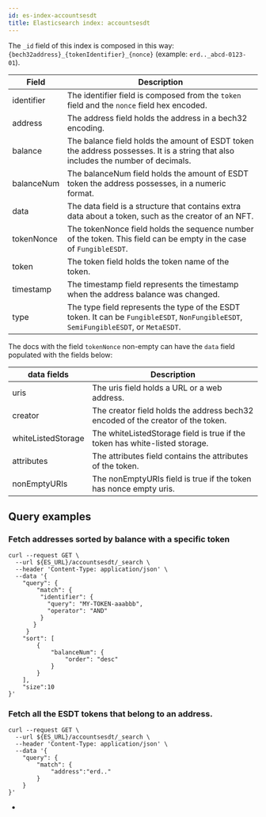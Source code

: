 ```yaml
---
id: es-index-accountsesdt
title: Elasticsearch index: accountsesdt
---
```


The `_id` field of this index is composed in this way: `{bech32address}_{tokenIdentifier}_{nonce}` (example: `erd.._abcd-0123-01`).

| Field       | Description                                                                                                                           |
|-------------|---------------------------------------------------------------------------------------------------------------------------------------|
| identifier  | The identifier field is composed from the `token` field and the `nonce` field hex encoded.                                            |
| address     | The address field holds the address in a bech32 encoding.                                                                             |
| balance     | The balance field holds the amount of ESDT token the address possesses. It is a string that also includes the number of decimals.     |
| balanceNum  | The balanceNum field holds the amount of ESDT token the address possesses, in a numeric format.                                       |
| data        | The data field is a structure that contains extra data about a token, such as the creator of an NFT.                                  |
| tokenNonce  | The tokenNonce field holds the sequence number of the token. This field can be empty in the case of `FungibleESDT`.                   |
| token       | The token field holds the token name of the token.                                                                                    |
| timestamp   | The timestamp field represents the timestamp when the address balance was changed.                                                    |
| type        | The type field represents the type of the ESDT token. It can be `FungibleESDT`, `NonFungibleESDT`, `SemiFungibleESDT`, or `MetaESDT`. |


The docs with the field `tokenNonce` non-empty can have the `data` field populated with the fields below:

| data fields        | Description                                                                     |
|--------------------|---------------------------------------------------------------------------------|
| uris               | The uris field holds a URL or a web address.                                    |
| creator            | The creator field holds the address bech32 encoded of the creator of the token. |
| whiteListedStorage | The whiteListedStorage field is true if the token has white-listed storage.     |
| attributes         | The attributes field contains the attributes of the token.                      |
| nonEmptyURIs       | The nonEmptyURIs field is true if the token has nonce empty uris.               |


## Query examples

### Fetch addresses sorted by balance with a specific token

```
curl --request GET \
  --url ${ES_URL}/accountsesdt/_search \
  --header 'Content-Type: application/json' \
  --data '{
    "query": {
        "match": {
         "identifier": {
           "query": "MY-TOKEN-aaabbb",
           "operator": "AND"
         }
       }
     }
    "sort": [
        {
            "balanceNum": {
                "order": "desc"
            }
        }
    ],
    "size":10
}'
```

### Fetch all the ESDT tokens that belong to an address.

```
curl --request GET \
  --url ${ES_URL}/accountsesdt/_search \
  --header 'Content-Type: application/json' \
  --data '{
	"query": {
		"match": {
			"address":"erd.."
		}
	}
}'
```
+
